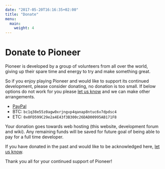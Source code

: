```yaml
---
date: "2017-05-20T16:16:35+02:00"
title: "Donate"
menu:
  main:
    weight: 4
---
```


# Donate to Pioneer

Pioneer is developed by a group of volunteers from all over the world, giving up their spare time and energy to try and make something great.

So if you enjoy playing Pioneer and would like to support its continued development, please consider donating, no donation is too small. If below options do not work for you please [let us know](mailto:karlfogel@gmail.com?subject=Pioneer%20donation) and we can make other arrangements.
 - [PayPal](https://www.paypal.com/)
 - BTC: `bc1q38e55z0agw0xrjngvp4qanap8ntuc6v7dpdsc4`
 - ETC: `0x0FD599C29e2a4E43f3B300c26DAD00995AB171F8`

Your donation goes towards web hosting (this website, development forum and wiki). Any remaining funds will be saved for future goal of being able to pay for a full time developer.

If you have donated in the past and would like to be acknowledged here, [let us know](mailto:karlfogel@gmail.com?subject=Pioneer%20donation).

Thank you all for your continued support of Pioneer!
